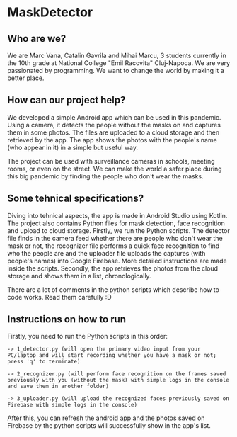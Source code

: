 # MaskDetector
## Who are we?
We are Marc Vana, Catalin Gavrila and Mihai Marcu, 3 students currently in the 10th grade at National College "Emil Racovita" Cluj-Napoca. We are very passionated by programming. We want to change the world by making it a better place.

## How can our project help?
We developed a simple Android app which can be used in this pandemic. Using a camera, it detects the people without the masks on and captures them in some photos. The files are uploaded to a cloud storage and then retrieved by the app. The app shows the photos with the people's name (who appear in it) in a simple but useful way.

The project can be used with surveillance cameras in schools, meeting rooms, or even on the street. We can make the world a safer place during this big pandemic by finding the people who don't wear the masks.

## Some tehnical specifications?
Diving into tehnical aspects, the app is made in Android Studio using Kotlin. The project also contains Python files for mask detection, face recognition and upload to cloud storage. Firstly, we run the Python scripts. The detector file finds in the camera feed whether there are people who don't wear the mask or not, the recognizer file performs a quick face recognition to find who the people are and the uploader file uploads the captures (with people's names) into Google Firebase. More detailed instructions are made inside the scripts. Secondly, the app retrieves the photos from the cloud storage and shows them in a list, chronologically.

There are a lot of comments in the python scripts which describe how to code works. Read them carefully :D

## Instructions on how to run
Firstly, you need to run the Python scripts in this order:

    -> 1_detector.py (will open the primary video input from your PC/laptop and will start recording whether you have a mask or not; press 'q' to terminate)
    
    -> 2_recognizer.py (will perform face recognition on the frames saved previously with you (without the mask) with simple logs in the console and save them in another folder)
    
    -> 3_uploader.py (will upload the recognized faces previously saved on Firebase with simple logs in the console)
    
After this, you can refresh the android app and the photos saved on Firebase by the python scripts will successfully show in the app's list.



